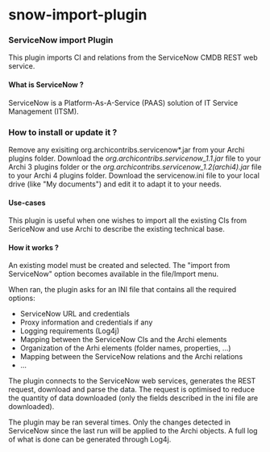 snow-import-plugin
==================

### ServiceNow import Plugin
This plugin imports CI and relations from the ServiceNow CMDB REST web service.

#### What is ServiceNow ?
ServiceNow is a Platform-As-A-Service (PAAS) solution of IT Service Management (ITSM).

### How to install or update it ?
Remove any exisiting org.archicontribs.servicenow*.jar from your Archi plugins folder.
Download the *org.archicontribs.servicenow_1.1.jar* file to your Archi 3 plugins folder or the *org.archicontribs.servicenow_1.2(archi4).jar* file to your Archi 4 plugins folder.
Download the servicenow.ini file to your local drive (like "My documents") and edit it to adapt it to your needs.

#### Use-cases
This plugin is useful when one wishes to import all the existing CIs from SericeNow and use Archi to describe the existing technical base.

#### How it works ?
An existing model must be created and selected. The "import from ServiceNow" option becomes available in the file/Import menu.

When ran, the plugin asks for an INI file that contains all the required options:
   - ServiceNow URL and credentials
   - Proxy information and credentials if any
   - Logging requirements (Log4j)
   - Mapping between the ServiceNow CIs and the Archi elements
   - Organization of the Arhi elements (folder names, properties, ...)
   - Mapping between the ServiceNow relations and the Archi relations
   - ...

The plugin connects to the ServiceNow web services, generates the REST request, download and parse the data. The request is optimised to reduce the quantity of data downloaded (only the fields described in the ini file are downloaded).

The plugin may be ran several times. Only the changes detected in ServiceNow since the last run will be applied to the Archi objects. A full log of what is done can be generated through Log4j.
